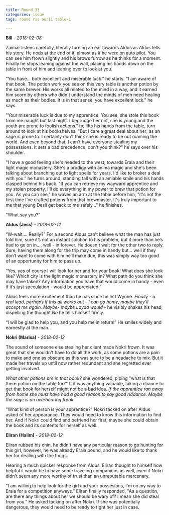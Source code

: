 ```yaml
---
title: Round 33
categories: issue
tags: round rss aurii table-1

---
```


**Bill** - *2018-02-08*

Zaimar listens carefully, literally turning an ear towards Aldus as Aldus tells his story. He nods at the end of it, almost as if he were on auto pilot. You can see him frown slightly and his brows furrow as he thinks for a moment. Finally he stops leaning against the wall, placing his hands down on the table in front of him and leaning over to look at you.

"You have... both excellent and miserable luck." he starts. "I am aware of that book. The potion work you see on this very table is another potion by the same brewer. His works all related to the mind in a way, and it earned him scorn by others who didn't understand the minds of men need healing as much as their bodies. It is in that sense, you have excellent luck." he says.

"Your miserable luck is due to my apprentice. You see, she stole this book from me naught but last night. I begrudge her not, she is young and the youth are prone to foolish actions." he lifts his hands from the table, turn around to look at his bookshelves. "But I care a great deal about her; as an sage is prone to. I certainly don't think she is ready to be out roaming the world. And even beyond that, I can't have everyone stealing my possessions. It sets a bad precedence, don't you think?" he says over his shoulder.

"I have a good feeling she's headed to the west; towards Eraia and their light magic monastery. She's a prodigy with anima magic and she's been talking about branching out to light spells for years. I'd like to broker a deal with you." he turns around, standing tall with an amiable smile and his hands clasped behind his back. "If you can retrieve my wayward apprentice and my stolen property, I'll do everything in my power to brew that potion for you. As you can see," he waves an arm at the table before him, "it's not the first time I've crafted potions from that brewmaster. It's truly important to me that young Desii get back to me safely..." he finishes. 

"What say you?"

**Aldus (Jess)** - *2018-02-12*

“W-wait…. Really?” For a second Aldus can’t believe what the man has just told him, sure it’s not an instant solution to his problem, but it more than he’s had to go on in…. well - in forever. He doesn't wait for the other two to reply. Sure, having them along for the trip may come in handy but… well if they don’t want to come with him he’ll make due, this was simply way too good of an opportunity for him to pass up. 

“Yes, yes of course I will look for her and for your book! What does she look like? Which city is the light magic monastery in? What path do you think she may have taken? Any information you have that would come in handy - even if it’s just speculation - would be appreciated.”

 Aldus feels more excitement than he has since he left Wynne. *Finally - a real lead, perhaps if this all works out - I can go home, maybe they’ll accept me again. Maybe- maybe Layda would* - he visibly shakes his head, dispelling the thought *No* he tells himself firmly. 

“I will be glad to help you, and you help me in return!” He smiles widely and earnestly at the man.

**Nokri (Marisa)** - *2018-02-12*

The sound of someone else stealing her client made Nokri frown. It was great that she wouldn't have to do all the work, as some potions are a pain to make and one as obscure as this was sure to be a headache to mix. But it made her travels up until now rather redundant and she regretted ever getting involved.

*What other potions are in that book?* she wondered, piping "what is that there potion on the table for?" If it was anything valuable, taking a chance to get that book for herself might not be a bad idea. *If the apprentice ran away from home she must have had a good reason to say good riddance. Maybe the sage is an overbearing freak.*

"What kind of person is your apprentice?" Nokri tacked on after Aldus asked of her appearance. They would need to know this information to find her. And if Nokri could find and befriend her first, maybe she could obtain the book and its contents for herself as well.

**Eliran (Halim)** - *2018-02-12*

Eliran rubbed his chin, he didn't have any particular reason to go hunting for this girl, however, he was already Eraia bound, and he would like to thank her for dealing with the thugs. 

Hearing a much quicker response from Aldus, Eliran thought to himself how helpful it would be to have some traveling companions as well, even if Nokri didn't seem any more worthy of trust than an unreputable mercenary. 

"I am willing to help look for the girl and your possesions, I'm on my way to Eraia for a competition anyways." Eliran finally responded, "As a question, are there any things about her we should be wary of? I mean she did steal from you." He asked tacking on after Nokri. If she was potentially dangerous, they would need to be ready to fight her just in case.



<!-- re.findall('a.*?(?=a|$)', t+'x') -->